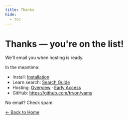 ```yaml
---
title: Thanks
hide:
  - toc
---
```


# Thanks — you're on the list!

We’ll email you when hosting is ready.

In the meantime:
- Install: [Installation](user_guide/installation.md)
- Learn search: [Search Guide](user_guide/search_guide.md)
- Hosting: [Overview](hosting/README.md) · [Early Access](hosting/early-access.md)
- GitHub: https://github.com/trvon/yams

No email? Check spam.

[← Back to Home](/)